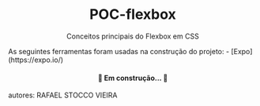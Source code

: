 <h1 align="center">POC-flexbox</h1>
<p align="center">Conceitos principais do Flexbox em CSS</p>
As seguintes ferramentas foram usadas na construção do projeto:
- [Expo](https://expo.io/)
<h4 align="center"> 
	🚧 Em construção...  🚧
</h4>
autores:
RAFAEL STOCCO VIEIRA
